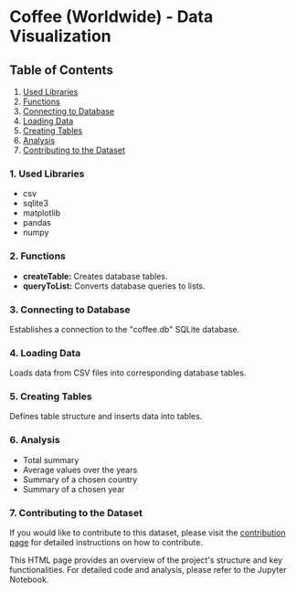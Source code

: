<!DOCTYPE html>
<html lang="en">
<head>
    <meta charset="UTF-8">
    <meta name="viewport" content="width=device-width, initial-scale=1.0">
<title>Coffee (Worldwide) - Data Visualization</title>
</head>
<body>
<h1>Coffee (Worldwide) - Data Visualization</h1>

<h2>Table of Contents</h2>
    <ol>
        <li><a href="#used-libraries">Used Libraries</a></li>
        <li><a href="#functions">Functions</a></li>
        <li><a href="#connecting-to-database">Connecting to Database</a></li>
        <li><a href="#loading-data">Loading Data</a></li>
        <li><a href="#creating-tables">Creating Tables</a></li>
        <li><a href="#analysis">Analysis</a></li>
        <li><a href="#contribute">Contributing to the Dataset</a></li>
    </ol>

<h3 id="used-libraries">1. Used Libraries</h3>
    <ul>
        <li>csv</li>
        <li>sqlite3</li>
        <li>matplotlib</li>
        <li>pandas</li>
        <li>numpy</li>
    </ul>

<h3 id="functions">2. Functions</h3>
    <ul>
        <li><strong>createTable:</strong> Creates database tables.</li>
        <li><strong>queryToList:</strong> Converts database queries to lists.</li>
    </ul>

<h3 id="connecting-to-database">3. Connecting to Database</h3>
    <p>Establishes a connection to the "coffee.db" SQLite database.</p>

<h3 id="loading-data">4. Loading Data</h3>
    <p>Loads data from CSV files into corresponding database tables.</p>

<h3 id="creating-tables">5. Creating Tables</h3>
    <p>Defines table structure and inserts data into tables.</p>

<h3 id="analysis">6. Analysis</h3>
    <ul>
        <li>Total summary</li>
        <li>Average values over the years</li>
        <li>Summary of a chosen country</li>
        <li>Summary of a chosen year</li>
    </ul>

<h3 id="contribute">7. Contributing to the Dataset</h3>
    <p>If you would like to contribute to this dataset, please visit the <a href="https://www.kaggle.com/datasets/yamaerenay/ico-coffee-dataset-worldwide">contribution page</a> for detailed instructions on how to contribute.</p>
    
<p>This HTML page provides an overview of the project's structure and key functionalities. For detailed code and analysis, please refer to the Jupyter Notebook.</p>
</body>
</html>
